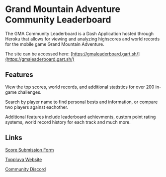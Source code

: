 # Grand Mountain Adventure Community Leaderboard

The GMA Community Leaderboard is a Dash Application hosted through Heroku that allows for viewing and analyzing highscores and world records for the mobile game Grand Mountain Adventure. 

The site can be accessed here: [https://gmaleaderboard.gart.sh/](https://gmaleaderboard.gart.sh/)

## Features

View the top scores, world records, and additional statistics for over 200 in-game challenges.

Search by player name to find personal bests and information, or compare two players against eachother. 

Additional features include leaderboard achievments, custom point rating systems, world record history for each track and much more. 


## Links

[Score Submission Form](https://docs.google.com/forms/d/1n3DL3h3NYxhWCBG0NSrtM48uIE3OGvMfL2MVKdBU_kA/edit#responses)

[Toppluva Website](https://www.toppluva.com/press/index.php)

[Community Discord](https://discord.com/invite/SA4F5WN)
